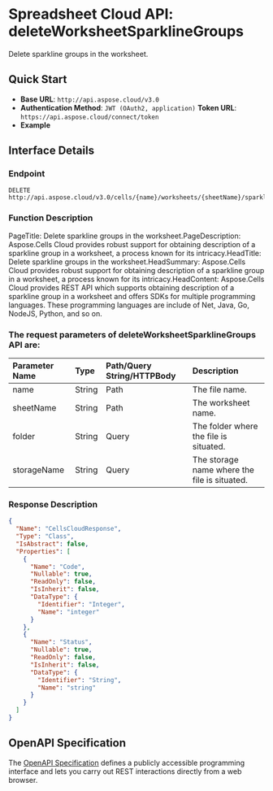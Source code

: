 # **Spreadsheet Cloud API: deleteWorksheetSparklineGroups**

Delete sparkline groups in the worksheet. 


## **Quick Start**

- **Base URL**: `http://api.aspose.cloud/v3.0`
- **Authentication Method**: `JWT (OAuth2, application)`  **Token URL**: `https://api.aspose.cloud/connect/token`
- **Example** 

## **Interface Details**

### **Endpoint** 

```
DELETE http://api.aspose.cloud/v3.0/cells/{name}/worksheets/{sheetName}/sparklineGroups
```
### **Function Description**
PageTitle:  Delete sparkline groups in the worksheet.PageDescription: Aspose.Cells Cloud provides robust support for obtaining description of a sparkline group  in a worksheet, a process known for its intricacy.HeadTitle: Delete sparkline groups in the worksheet.HeadSummary: Aspose.Cells Cloud provides robust support for obtaining description of a sparkline group  in a worksheet, a process known for its intricacy.HeadContent: Aspose.Cells Cloud provides REST API which supports obtaining description of a sparkline group in a worksheet and offers SDKs for multiple programming languages. These programming languages are include of Net, Java, Go, NodeJS, Python, and so on.

### The request parameters of **deleteWorksheetSparklineGroups** API are: 

| Parameter Name | Type | Path/Query String/HTTPBody | Description | 
| :- | :- | :- |:- | 
|name|String|Path|The file name.|
|sheetName|String|Path|The worksheet name.|
|folder|String|Query|The folder where the file is situated.|
|storageName|String|Query|The storage name where the file is situated.|

### **Response Description**
```json
{
  "Name": "CellsCloudResponse",
  "Type": "Class",
  "IsAbstract": false,
  "Properties": [
    {
      "Name": "Code",
      "Nullable": true,
      "ReadOnly": false,
      "IsInherit": false,
      "DataType": {
        "Identifier": "Integer",
        "Name": "integer"
      }
    },
    {
      "Name": "Status",
      "Nullable": true,
      "ReadOnly": false,
      "IsInherit": false,
      "DataType": {
        "Identifier": "String",
        "Name": "string"
      }
    }
  ]
}
```


## OpenAPI Specification

The [OpenAPI Specification](https://reference.aspose.cloud/cells/#/SparklineGroupsController/DeleteWorksheetSparklineGroups) defines a publicly accessible programming interface and lets you carry out REST interactions directly from a web browser.



